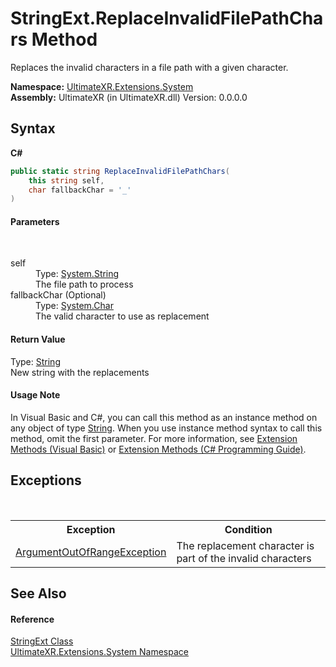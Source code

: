 # StringExt.ReplaceInvalidFilePathChars Method 
 

Replaces the invalid characters in a file path with a given character.

**Namespace:**&nbsp;<a href="N_UltimateXR_Extensions_System">UltimateXR.Extensions.System</a><br />**Assembly:**&nbsp;UltimateXR (in UltimateXR.dll) Version: 0.0.0.0

## Syntax

**C#**<br />
``` C#
public static string ReplaceInvalidFilePathChars(
	this string self,
	char fallbackChar = '_'
)
```


#### Parameters
&nbsp;<dl><dt>self</dt><dd>Type: <a href="https://docs.microsoft.com/dotnet/api/system.string" target="_blank" rel="noopener noreferrer">System.String</a><br />The file path to process</dd><dt>fallbackChar (Optional)</dt><dd>Type: <a href="https://docs.microsoft.com/dotnet/api/system.char" target="_blank" rel="noopener noreferrer">System.Char</a><br />The valid character to use as replacement</dd></dl>

#### Return Value
Type: <a href="https://docs.microsoft.com/dotnet/api/system.string" target="_blank" rel="noopener noreferrer">String</a><br />New string with the replacements

#### Usage Note
In Visual Basic and C#, you can call this method as an instance method on any object of type <a href="https://docs.microsoft.com/dotnet/api/system.string" target="_blank" rel="noopener noreferrer">String</a>. When you use instance method syntax to call this method, omit the first parameter. For more information, see <a href="https://docs.microsoft.com/dotnet/visual-basic/programming-guide/language-features/procedures/extension-methods" target="_blank" rel="noopener noreferrer">Extension Methods (Visual Basic)</a> or <a href="https://docs.microsoft.com/dotnet/csharp/programming-guide/classes-and-structs/extension-methods" target="_blank" rel="noopener noreferrer">Extension Methods (C# Programming Guide)</a>.

## Exceptions
&nbsp;<table><tr><th>Exception</th><th>Condition</th></tr><tr><td><a href="https://docs.microsoft.com/dotnet/api/system.argumentoutofrangeexception" target="_blank" rel="noopener noreferrer">ArgumentOutOfRangeException</a></td><td>The replacement character is part of the invalid characters</td></tr></table>

## See Also


#### Reference
<a href="T_UltimateXR_Extensions_System_StringExt">StringExt Class</a><br /><a href="N_UltimateXR_Extensions_System">UltimateXR.Extensions.System Namespace</a><br />